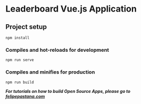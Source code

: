 # Leaderboard Vue.js Application 

## Project setup
```
npm install
```

### Compiles and hot-reloads for development
```
npm run serve
```

### Compiles and minifies for production
```
npm run build
```

***For tutorials on how to build Open Source Apps, please go to [felipepastana.com](https://felipepastana.com)***
